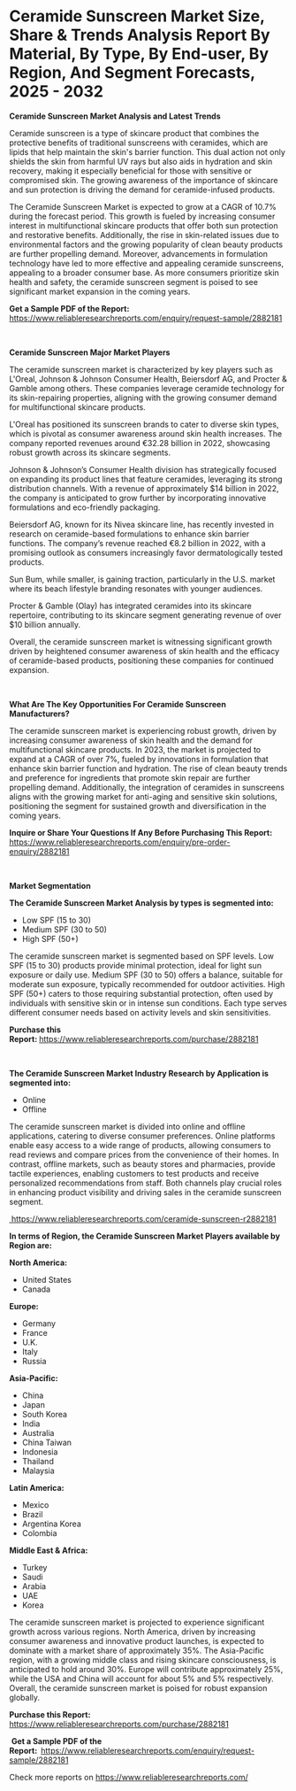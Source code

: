<p><h1>Ceramide Sunscreen Market Size, Share & Trends Analysis Report By Material, By Type, By End-user, By Region, And Segment Forecasts, 2025 - 2032</h1></p><p><strong>Ceramide Sunscreen Market Analysis and Latest Trends</strong></p>
<p><p>Ceramide sunscreen is a type of skincare product that combines the protective benefits of traditional sunscreens with ceramides, which are lipids that help maintain the skin's barrier function. This dual action not only shields the skin from harmful UV rays but also aids in hydration and skin recovery, making it especially beneficial for those with sensitive or compromised skin. The growing awareness of the importance of skincare and sun protection is driving the demand for ceramide-infused products.</p><p>The Ceramide Sunscreen Market is expected to grow at a CAGR of 10.7% during the forecast period. This growth is fueled by increasing consumer interest in multifunctional skincare products that offer both sun protection and restorative benefits. Additionally, the rise in skin-related issues due to environmental factors and the growing popularity of clean beauty products are further propelling demand. Moreover, advancements in formulation technology have led to more effective and appealing ceramide sunscreens, appealing to a broader consumer base. As more consumers prioritize skin health and safety, the ceramide sunscreen segment is poised to see significant market expansion in the coming years.</p></p>
<p><strong>Get a Sample PDF of the Report:&nbsp;</strong> <a href="https://www.reliableresearchreports.com/enquiry/request-sample/2882181?utm_campaign=3037&utm_medium=2&utm_source=Github&utm_content=ia&utm_term=13032025&utm_id=ceramide-sunscreen">https://www.reliableresearchreports.com/enquiry/request-sample/2882181</a></p>
<p>&nbsp;</p>
<p><strong>Ceramide Sunscreen Major Market Players</strong></p>
<p><p>The ceramide sunscreen market is characterized by key players such as L'Oreal, Johnson & Johnson Consumer Health, Beiersdorf AG, and Procter & Gamble among others. These companies leverage ceramide technology for its skin-repairing properties, aligning with the growing consumer demand for multifunctional skincare products. </p><p>L'Oreal has positioned its sunscreen brands to cater to diverse skin types, which is pivotal as consumer awareness around skin health increases. The company reported revenues around €32.28 billion in 2022, showcasing robust growth across its skincare segments. </p><p>Johnson & Johnson’s Consumer Health division has strategically focused on expanding its product lines that feature ceramides, leveraging its strong distribution channels. With a revenue of approximately $14 billion in 2022, the company is anticipated to grow further by incorporating innovative formulations and eco-friendly packaging.</p><p>Beiersdorf AG, known for its Nivea skincare line, has recently invested in research on ceramide-based formulations to enhance skin barrier functions. The company’s revenue reached €8.2 billion in 2022, with a promising outlook as consumers increasingly favor dermatologically tested products.</p><p>Sun Bum, while smaller, is gaining traction, particularly in the U.S. market where its beach lifestyle branding resonates with younger audiences. </p><p>Procter & Gamble (Olay) has integrated ceramides into its skincare repertoire, contributing to its skincare segment generating revenue of over $10 billion annually. </p><p>Overall, the ceramide sunscreen market is witnessing significant growth driven by heightened consumer awareness of skin health and the efficacy of ceramide-based products, positioning these companies for continued expansion.</p></p>
<p>&nbsp;</p>
<p><strong>What Are The Key Opportunities For Ceramide Sunscreen Manufacturers?</strong></p>
<p><p>The ceramide sunscreen market is experiencing robust growth, driven by increasing consumer awareness of skin health and the demand for multifunctional skincare products. In 2023, the market is projected to expand at a CAGR of over 7%, fueled by innovations in formulation that enhance skin barrier function and hydration. The rise of clean beauty trends and preference for ingredients that promote skin repair are further propelling demand. Additionally, the integration of ceramides in sunscreens aligns with the growing market for anti-aging and sensitive skin solutions, positioning the segment for sustained growth and diversification in the coming years.</p></p>
<p><strong>Inquire or Share Your Questions If Any Before Purchasing This Report:</strong> <a href="https://www.reliableresearchreports.com/enquiry/pre-order-enquiry/2882181?utm_campaign=3037&utm_medium=2&utm_source=Github&utm_content=ia&utm_term=13032025&utm_id=ceramide-sunscreen">https://www.reliableresearchreports.com/enquiry/pre-order-enquiry/2882181</a></p>
<p>&nbsp;</p>
<p><strong>Market Segmentation</strong></p>
<p><strong>The Ceramide Sunscreen Market Analysis by types is segmented into:</strong></p>
<p><ul><li>Low SPF (15 to 30)</li><li>Medium SPF (30 to 50)</li><li>High SPF (50+)</li></ul></p>
<p><p>The ceramide sunscreen market is segmented based on SPF levels. Low SPF (15 to 30) products provide minimal protection, ideal for light sun exposure or daily use. Medium SPF (30 to 50) offers a balance, suitable for moderate sun exposure, typically recommended for outdoor activities. High SPF (50+) caters to those requiring substantial protection, often used by individuals with sensitive skin or in intense sun conditions. Each type serves different consumer needs based on activity levels and skin sensitivities.</p></p>
<p><strong>Purchase this Report:&nbsp;</strong><a href="https://www.reliableresearchreports.com/purchase/2882181?utm_campaign=3037&utm_medium=2&utm_source=Github&utm_content=ia&utm_term=13032025&utm_id=ceramide-sunscreen">https://www.reliableresearchreports.com/purchase/2882181</a></p>
<p>&nbsp;</p>
<p><strong>The Ceramide Sunscreen Market Industry Research by Application is segmented into:</strong></p>
<p><ul><li>Online</li><li>Offline</li></ul></p>
<p><p>The ceramide sunscreen market is divided into online and offline applications, catering to diverse consumer preferences. Online platforms enable easy access to a wide range of products, allowing consumers to read reviews and compare prices from the convenience of their homes. In contrast, offline markets, such as beauty stores and pharmacies, provide tactile experiences, enabling customers to test products and receive personalized recommendations from staff. Both channels play crucial roles in enhancing product visibility and driving sales in the ceramide sunscreen segment.</p></p>
<p><a href="https://www.reliableresearchreports.com/ceramide-sunscreen-r2882181?utm_campaign=3037&utm_medium=2&utm_source=Github&utm_content=ia&utm_term=13032025&utm_id=ceramide-sunscreen">&nbsp;https://www.reliableresearchreports.com/ceramide-sunscreen-r2882181</a></p>
<p><strong>In terms of Region, the Ceramide Sunscreen Market Players available by Region are:</strong></p>
<p>
    <p> <strong> North America: </strong>
        <ul>
            <li>United States</li>
            <li>Canada</li>
        </ul>
        </p> 
    <p> <strong> Europe: </strong>
        <ul>
            <li>Germany</li>
            <li>France</li>
            <li>U.K.</li>
            <li>Italy</li>
            <li>Russia</li>
        </ul>
        </p> 
    <p> <strong> Asia-Pacific: </strong>
        <ul>
            <li>China</li>
            <li>Japan</li>
            <li>South Korea</li>
            <li>India</li>
            <li>Australia</li>
            <li>China Taiwan</li>
            <li>Indonesia</li>
            <li>Thailand</li>
            <li>Malaysia</li>
        </ul>
        </p> 
    <p> <strong> Latin America: </strong>
        <ul>
            <li>Mexico</li>
            <li>Brazil</li>
            <li>Argentina Korea</li>
            <li>Colombia</li>
        </ul>
        </p> 
    <p> <strong> Middle East & Africa: </strong>
        <ul>
            <li>Turkey</li>
            <li>Saudi</li>
            <li>Arabia</li>
            <li>UAE</li>
            <li>Korea</li>
        </ul>
    </p>
    </p>
<p><p>The ceramide sunscreen market is projected to experience significant growth across various regions. North America, driven by increasing consumer awareness and innovative product launches, is expected to dominate with a market share of approximately 35%. The Asia-Pacific region, with a growing middle class and rising skincare consciousness, is anticipated to hold around 30%. Europe will contribute approximately 25%, while the USA and China will account for about 5% and 5% respectively. Overall, the ceramide sunscreen market is poised for robust expansion globally.</p></p>
<p><strong>Purchase this Report: </strong><a href="https://www.reliableresearchreports.com/purchase/2882181?utm_campaign=3037&utm_medium=2&utm_source=Github&utm_content=ia&utm_term=13032025&utm_id=ceramide-sunscreen">https://www.reliableresearchreports.com/purchase/2882181</a></p>
<p>&nbsp;<strong>Get a Sample PDF of the Report:&nbsp;&nbsp;</strong><a href="https://www.reliableresearchreports.com/enquiry/request-sample/2882181?utm_campaign=3037&utm_medium=2&utm_source=Github&utm_content=ia&utm_term=13032025&utm_id=ceramide-sunscreen">https://www.reliableresearchreports.com/enquiry/request-sample/2882181</a></p>
<p><strong></strong></p>
<p>Check more reports on <a href="https://www.reliableresearchreports.com/?utm_campaign=3037&utm_medium=2&utm_source=Github&utm_content=ia&utm_term=13032025&utm_id=ceramide-sunscreen">https://www.reliableresearchreports.com/</a></p>